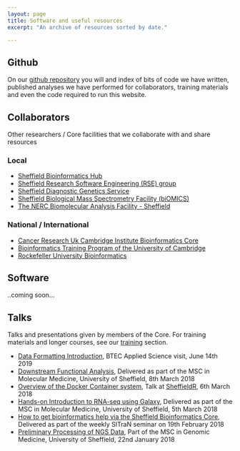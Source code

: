 ```yaml
---
layout: page
title: Software and useful resources
excerpt: "An archive of resources sorted by date."

---
```


## Github

On our [github repository](https://github.com/sheffield-bioinformatics-core) you will and index of bits of code we have written, published analyses we have performed for collaborators, training materials and even the code required to run this website. 


## Collaborators

Other researchers / Core facilities that we collaborate with and share resources

### Local

- [Sheffield Bioinformatics Hub](https://bioinformatics.group.shef.ac.uk/)
- [Sheffield Research Software Engineering (RSE) group](https://rse.shef.ac.uk/)
- [Sheffield Diagnostic Genetics Service](https://www.sheffieldchildrens.nhs.uk/sdgs/)
- [Sheffield Biological Mass Spectrometry Facility (biOMICS)](https://www.sheffield.ac.uk/biomics)
- [The NERC Biomolecular Analysis Facility - Sheffield](https://www.sheffield.ac.uk/nbaf-s/home)

### National / International

- [Cancer Research Uk Cambridge Institute Bioinformatics Core](https://www.cruk.cam.ac.uk/core-facilities/bioinformatics-core)
- [Bioinformatics Training Program of the University of Cambridge](https://bioinfotraining.bio.cam.ac.uk/)
- [Rockefeller University Bioinformatics](https://rockefelleruniversity.github.io/)

## Software

..coming soon...

## Talks

Talks and presentations given by members of the Core. For training materials and longer courses, see our [training](https://sbc.shef.ac.uk//training/) section.

- [Data Formatting Introduction](https://sbc.shef.ac.uk/data-formatting/slides), BTEC Applied Science visit, June 14th 2019
- [Downstream Functional Analysis](https://drive.google.com/file/d/1BnmOms_pSJe00Br6ywkzvbJfL4rQYmXA/view?usp=sharing), Delivered as part of the MSC in Molecular Medicine, University of Sheffield, 8th March 2018
- [Overview of the Docker Container system](https://markdunning.github.io/docker-overview/), Talk at [SheffieldR](https://www.meetup.com/SheffieldR-Sheffield-R-Users-Group/), 6th March 2018
- [Hands-on Introduction to RNA-seq using Galaxy](https://sbc.shef.ac.uk/rna-seq-in-galaxy/), Delivered as part of the MSC in Molecular Medicine, University of Sheffield, 5th March 2018
- [How to get bioinformatics help via the Sheffield Bioinformatics Core](2018_02_19_SBC_Introduction.pdf), Delivered as part of the weekly SITraN seminar on 19th February 2018
- [Preliminary Processing of NGS Data](https://github.com/sheffield-bioinformatics-core/GenomeMedicine_NGS_PreliminaryProcessing/raw/master/lecture.pdf), Part of the MSC in Genomic Medicine, University of Sheffield, 22nd January 2018

